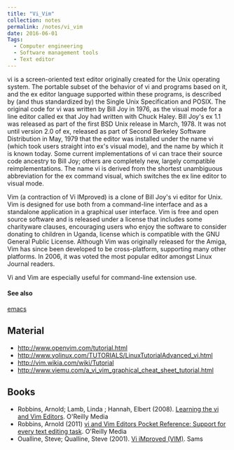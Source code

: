 ```yaml
---
title: "Vi_Vim"
collection: notes
permalink: /notes/vi_vim
date: 2016-06-01
Tags:
  - Computer engineering
  - Software management tools
  - Text editor
---
```


vi is a screen-oriented text editor originally created for the Unix operating system. The portable subset of the behavior of vi and programs based on it, and the ex editor language supported within these programs, is described by (and thus standardized by) the Single Unix Specification and POSIX.
The original code for vi was written by Bill Joy in 1976, as the visual mode for a line editor called ex that Joy had written with Chuck Haley. Bill Joy's ex 1.1 was released as part of the first BSD Unix release in March, 1978. It was not until version 2.0 of ex, released as part of Second Berkeley Software Distribution in May, 1979 that the editor was installed under the name vi (which took users straight into ex's visual mode), and the name by which it is known today. Some current implementations of vi can trace their source code ancestry to Bill Joy; others are completely new, largely compatible reimplementations.
The name vi is derived from the shortest unambiguous abbreviation for the ex command visual, which switches the ex line editor to visual mode.

Vim (a contraction of Vi IMproved) is a clone of Bill Joy's vi editor for Unix. Vim is designed for use both from a command-line interface and as a standalone application in a graphical user interface. Vim is free and open source software and is released under a license that includes some charityware clauses, encouraging users who enjoy the software to consider donating to children in Uganda, license which is compatible with the GNU General Public License.
Although Vim was originally released for the Amiga, Vim has since been developed to be cross-platform, supporting many other platforms. In 2006, it was voted the most popular editor amongst Linux Journal readers.

Vi and Vim are especially useful for command-line extension use.


#### See also
[emacs](/notes/emacs)


## Material
* http://www.openvim.com/tutorial.html
* http://www.yolinux.com/TUTORIALS/LinuxTutorialAdvanced_vi.html
* http://vim.wikia.com/wiki/Tutorial
* http://www.viemu.com/a_vi_vim_graphical_cheat_sheet_tutorial.html




## Books
* Robbins, Arnold; Lamb, Linda ; Hannah, Elbert (2008). [Learning the vi and Vim Editors](https://www.goodreads.com/book/show/2403747.Learning_the_vi_and_Vim_Editors). O'Reilly Media
* Robbins, Arnold (2011) [vi and Vim Editors Pocket Reference: Support for every text editing task](https://www.goodreads.com/book/show/9787030-vi-and-vim-editors-pocket-reference). O'Reilly Media
* Oualline, Steve; Qualline, Steve (2001). [Vi iMproved (VIM)](https://www.goodreads.com/book/show/255108.VI_Improved). Sams


